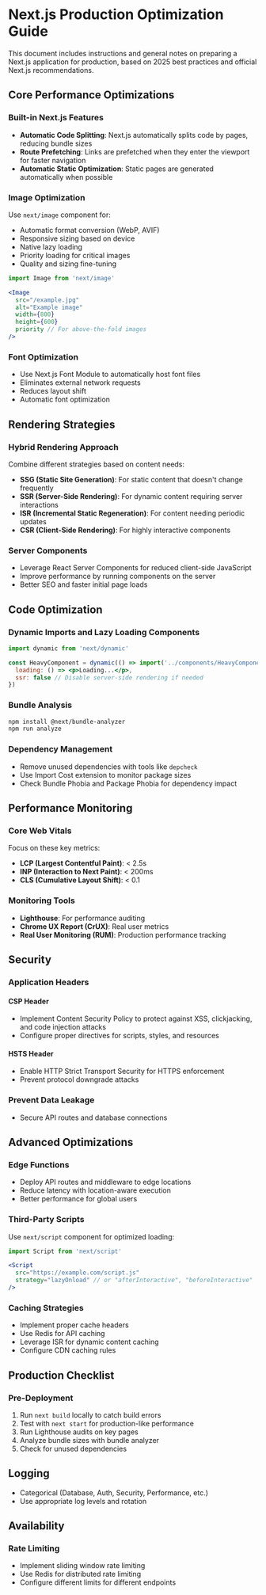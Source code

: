 # Next.js Production Optimization Guide

This document includes instructions and general notes on preparing a Next.js application for production, based on 2025 best practices and official Next.js recommendations.

## Core Performance Optimizations

### Built-in Next.js Features
- **Automatic Code Splitting**: Next.js automatically splits code by pages, reducing bundle sizes
- **Route Prefetching**: Links are prefetched when they enter the viewport for faster navigation
- **Automatic Static Optimization**: Static pages are generated automatically when possible

### Image Optimization
Use `next/image` component for:
- Automatic format conversion (WebP, AVIF)
- Responsive sizing based on device
- Native lazy loading
- Priority loading for critical images
- Quality and sizing fine-tuning

```jsx
import Image from 'next/image'

<Image
  src="/example.jpg"
  alt="Example image"
  width={800}
  height={600}
  priority // For above-the-fold images
/>
```

### Font Optimization
- Use Next.js Font Module to automatically host font files
- Eliminates external network requests
- Reduces layout shift
- Automatic font optimization

## Rendering Strategies

### Hybrid Rendering Approach
Combine different strategies based on content needs:

- **SSG (Static Site Generation)**: For static content that doesn't change frequently
- **SSR (Server-Side Rendering)**: For dynamic content requiring server interactions
- **ISR (Incremental Static Regeneration)**: For content needing periodic updates
- **CSR (Client-Side Rendering)**: For highly interactive components

### Server Components
- Leverage React Server Components for reduced client-side JavaScript
- Improve performance by running components on the server
- Better SEO and faster initial page loads

## Code Optimization

### Dynamic Imports and Lazy Loading Components
```jsx
import dynamic from 'next/dynamic'

const HeavyComponent = dynamic(() => import('../components/HeavyComponent'), {
  loading: () => <p>Loading...</p>,
  ssr: false // Disable server-side rendering if needed
})
```

### Bundle Analysis
```bash
npm install @next/bundle-analyzer
npm run analyze
```

### Dependency Management
- Remove unused dependencies with tools like `depcheck`
- Use Import Cost extension to monitor package sizes
- Check Bundle Phobia and Package Phobia for dependency impact

## Performance Monitoring

### Core Web Vitals
Focus on these key metrics:
- **LCP (Largest Contentful Paint)**: < 2.5s
- **INP (Interaction to Next Paint)**: < 200ms
- **CLS (Cumulative Layout Shift)**: < 0.1

### Monitoring Tools
- **Lighthouse**: For performance auditing
- **Chrome UX Report (CrUX)**: Real user metrics
- **Real User Monitoring (RUM)**: Production performance tracking

## Security

### Application Headers

#### CSP Header
- Implement Content Security Policy to protect against XSS, clickjacking, and code injection attacks
- Configure proper directives for scripts, styles, and resources

#### HSTS Header
- Enable HTTP Strict Transport Security for HTTPS enforcement
- Prevent protocol downgrade attacks

### Prevent Data Leakage
- Secure API routes and database connections

## Advanced Optimizations

### Edge Functions
- Deploy API routes and middleware to edge locations
- Reduce latency with location-aware execution
- Better performance for global users

### Third-Party Scripts
Use `next/script` component for optimized loading:
```jsx
import Script from 'next/script'

<Script
  src="https://example.com/script.js"
  strategy="lazyOnload" // or "afterInteractive", "beforeInteractive"
/>
```

### Caching Strategies
- Implement proper cache headers
- Use Redis for API caching
- Leverage ISR for dynamic content caching
- Configure CDN caching rules

## Production Checklist

### Pre-Deployment
1. Run `next build` locally to catch build errors
2. Test with `next start` for production-like performance
3. Run Lighthouse audits on key pages
4. Analyze bundle sizes with bundle analyzer
5. Check for unused dependencies

## Logging
- Categorical (Database, Auth, Security, Performance, etc.)
- Use appropriate log levels and rotation

## Availability

### Rate Limiting
- Implement sliding window rate limiting
- Use Redis for distributed rate limiting
- Configure different limits for different endpoints

